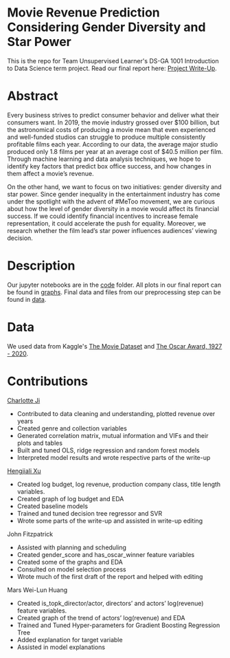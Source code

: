 # Movie Revenue Prediction Considering Gender Diversity and Star Power
This is the repo for Team Unsupervised Learner's DS-GA 1001 Introduction to Data Science term project. Read our final report here: [Project Write-Up](https://github.com/mginabluebox/movie_revenue_prediction/blob/master/Project%20Write-Up.pdf). 

# Abstract
Every business strives to predict consumer behavior and deliver what their consumers want. In 2019, the movie industry grossed over $100 billion, but the astronomical costs of producing a movie mean that even experienced and well-funded studios can struggle to produce multiple consistently profitable films each year. According to our data, the average major studio produced only 1.8 films per year at an average cost of $40.5 million per film. Through machine learning and data analysis techniques, we hope to identify key factors that predict box office success, and how changes in them affect a movie’s revenue. 

On the other hand, we want to focus on two initiatives: gender diversity and star power. Since gender inequality in the entertainment industry has come under the spotlight with the advent of #MeToo movement, we are curious about how the level of gender diversity in a movie would affect its financial success. If we could identify financial incentives to increase female representation, it could accelerate the push for equality.  Moreover, we research whether the film lead’s star power influences audiences’ viewing decision.

# Description 
Our jupyter notebooks are in the [code](https://github.com/mginabluebox/movie_revenue_prediction/tree/master/code) folder. All plots in our final report can be found in [graphs](https://github.com/mginabluebox/movie_revenue_prediction/tree/master/graphs). Final data and files from our preprocessing step can be found in [data](https://github.com/mginabluebox/movie_revenue_prediction/tree/master/graphs).

# Data 
We used data from Kaggle's [The Movie Dataset](https://www.kaggle.com/rounakbanik/the-movies-dataset) and [The Oscar Award, 1927 - 2020](https://www.kaggle.com/unanimad/the-oscar-award).

# Contributions

[Charlotte Ji](https://www.github.com/mginabluebox)
* Contributed to data cleaning and understanding, plotted revenue over years
* Created genre and collection variables 
* Generated correlation matrix, mutual information and VIFs and their plots and tables
* Built and tuned OLS, ridge regression and random forest models 
* Interpreted model results and wrote respective parts of the write-up 

[Hengjiali Xu](https://www.github.com/HengjialiXu)
* Created log budget, log revenue, production company class, title length variables.
* Created graph of log budget and EDA
* Created baseline models
* Trained and tuned decision tree regressor and SVR 
* Wrote some parts of the write-up and assisted in write-up editing

John Fitzpatrick
* Assisted with planning and scheduling
* Created gender_score and has_oscar_winner feature variables
* Created some of the graphs and EDA
* Consulted on model selection process
* Wrote much of the first draft of the report and helped with editing

Mars Wei-Lun Huang
* Created is_topk_director/actor, directors’ and actors’ log(revenue) feature variables.
* Created graph of the trend of actors’ log(revenue) and EDA
* Trained and Tuned Hyper-parameters for Gradient Boosting Regression Tree
* Added explanation for target variable
* Assisted in model explanations





